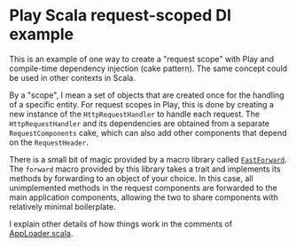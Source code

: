 # Play Scala request-scoped DI example

This is an example of one way to create a "request scope" with Play and compile-time dependency injection (cake pattern). The same concept could be used in other contexts in Scala.

By a "scope", I mean a set of objects that are created once for the handling of a specific entity. For request scopes in Play, this is done by creating a new instance of the `HttpRequestHandler` to handle each request. The `HttpRequestHandler` and its dependencies are obtained from a separate `RequestComponents` cake, which can also add other components that depend on the `RequestHeader`.

There is a small bit of magic provided by a macro library called [`FastForward`](https://github.com/gmethvin/fastforward). The `forward` macro provided by this library takes a trait and implements its methods by forwarding to an object of your choice. In this case, all unimplemented methods in the request components are forwarded to the main application components, allowing the two to share components with relatively minimal boilerplate.

I explain other details of how things work in the comments of [AppLoader.scala](https://github.com/gmethvin/play-scala-request-scoped-di-example/blob/master/app/AppLoader.scala).
